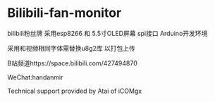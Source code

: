 # Bilibili-fan-monitor

bilibili粉丝牌
采用esp8266 和 5.5寸OLED屏幕 spi接口 Arduino开发环境

采用和视频相同字体需替换u8g2库 以打包上传

B站频道https://space.bilibili.com/427494870

WeChat:handanmir

Technical support provided by Atai of iCOMgx

